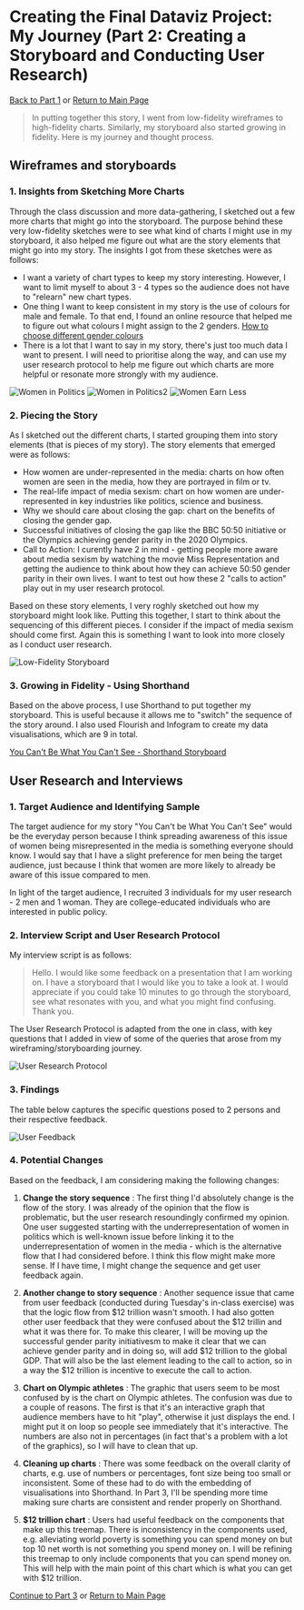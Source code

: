 # Creating the Final Dataviz Project: My Journey (Part 2: Creating a Storyboard and Conducting User Research)

[Back to Part 1](/FinalProject.md)  or [Return to Main Page](/README.md)

> In putting together this story, I went from low-fidelity wireframes to high-fidelity charts. Similarly, my storyboard also started growing in fidelity. Here is my journey and thought process.

## Wireframes and storyboards

### 1. Insights from Sketching More Charts

Through the class discussion and more data-gathering, I sketched out a few more charts that might go into the storyboard. The purpose behind these very low-fidelity sketches were to see what kind of charts I might use in my storyboard, it also helped me figure out what are the story elements that might go into my story. The insights I got from these sketches were as follows:

- I want a variety of chart types to keep my story interesting. However, I want to limit myself to about 3 - 4 types so the audience does not have to "relearn" new chart types. 
- One thing I want to keep consistent in my story is the use of colours for male and female. To that end, I found an online resource that helped me to figure out what colours I might assign to the 2 genders. [How to choose different gender colours](https://blog.datawrapper.de/gendercolor/)
- There is a lot that I want to say in my story, there's just too much data I want to present. I will need to prioritise along the way, and can use my user research protocol to help me figure out which charts are more helpful or resonate more strongly with my audience.

![Women in Politics](/women3.jpg)
![Women in Politics2](/women5.jpg)
![Women Earn Less](/women4.jpg)

### 2. Piecing the Story

As I sketched out the different charts, I started grouping them into story elements (that is pieces of my story). The story elements that emerged were as follows:

- How women are under-represented in the media: charts on how often women are seen in the media, how they are portrayed in film or tv. 
- The real-life impact of media sexism: chart on how women are under-represented in key industries like politics, science and business. 
- Why we should care about closing the gap: chart on the benefits of closing the gender gap. 
- Successful initiatives of closing the gap like the BBC 50:50 initiative or the Olympics achieving gender parity in the 2020 Olympics. 
- Call to Action: I curently have 2 in mind - getting people more aware about media sexism by watching the movie Miss Representation and getting the audience to think about how they can achieve 50:50 gender parity in their own lives. I want to test out how these 2 "calls to action" play out in my user research protocol. 

Based on these story elements, I very roghly sketched out how my storyboard might look like. Putting this together, I start to think about the sequencing of this different pieces. I consider if the impact of media sexism should come first. Again this is something I want to look into more closely as I conduct user research. 

![Low-Fidelity Storyboard](/women6.jpg)

### 3. Growing in Fidelity - Using Shorthand

Based on the above process, I use Shorthand to put together my storyboard. This is useful because it allows me to "switch" the sequence of the story around. I also used Flourish and Infogram to create my data visualisations, which are 9 in total. 

[You Can't Be What You Can't See - Shorthand Storyboard](https://preview.shorthand.com/s5k8uQtU68L9oD2s)

<script src="https://carnegiemellon.shorthandstories.com/you-cant-be-what-you-cant-see/embed.js"></script>

## User Research and Interviews

### 1. Target Audience and Identifying Sample

The target audience for my story "You Can't be What You Can't See" would be the everyday person because I think spreading awareness of this issue of women being misrepresented in the media is something everyone should know. I would say that I have a slight preference for men being the target audience, just because I think that women are more likely to already be aware of this issue compared to men. 

In light of the target audience, I recruited 3 individuals for my user research - 2 men and 1 woman. They are college-educated individuals who are interested in public policy. 

### 2. Interview Script and User Research Protocol

My interview script is as follows:

> Hello. I would like some feedback on a presentation that I am working on. I have a storyboard that I would like you to take a look at. I would appreciate if you could take 10 minutes to go through the storyboard, see what resonates with you, and what you might find confusing. Thank you. 

The User Research Protocol is adapted from the one in class, with key questions that I added in view of some of the queries that arose from my wireframing/storyboarding journey. 

![User Research Protocol](/women7.jpg)

### 3. Findings

The table below captures the specific questions posed to 2 persons and their respective feedback.

![User Feedback](/women8.jpg)

### 4. Potential Changes

Based on the feedback, I am considering making the following changes:

1. **Change the story sequence**  :  The first thing I'd absolutely change is the flow of the story. I was already of the opinion that the flow is problematic, but the user research resoundingly confirmed my opinion. One user suggested starting with the underrepresentation of women in politics which is well-known issue before linking it to the underrepresentation of women in the media - which is the alternative flow that I had considered before. I think this flow might make more sense. If I have time, I might change the sequence and get user feedback again. 

2. **Another change to story sequence**  : Another sequence issue that came from user feedback (conducted during Tuesday's in-class exercise) was that the logic flow from $12 trillion wasn't smooth. I had also gotten other user feedback that they were confused about the $12 trillin and what it was there for. To make this clearer, I will be moving up the successful gender parity initiativesm to make it clear that we can achieve gender parity and in doing so, will add $12 trillion to the global GDP. That will also be the last element leading to the call to action, so in a way the $12 trillion is incentive to execute the call to action. 

3. **Chart on Olympic athletes**  :  The graphic that users seem to be most confused by is the chart on Olympic athletes. The confusion was due to a couple of reasons. The first is that it's an interactive graph that audience members have to hit "play", otherwise it just displays the end. I might put it on loop so people see immediately that it's interactive. The numbers are also not in percentages (in fact that's a problem with a lot of the graphics), so I will have to clean that up. 

4.  **Cleaning up charts**  :  There was some feedback on the overall clarity of charts, e.g. use of numbers or percentages, font size being too small or inconsistent. Some of these had to do with the embedding of visualisations into Shorthand. In Part 3, I'll be spending more time making sure charts are consistent and render properly on Shorthand. 

5. **$12 trillion chart**  :  Users had useful feedback on the components that make up this treemap. There is inconsistency in the components used, e.g. alleviating world poverty is something you can spend money on but top 10 net worth is not something you spend money on. I will be refining this treemap to only include components that you can spend money on. This will help with the main point of this chart which is what you can get with $12 trillion. 


[Continue to Part 3](/FinalPart3.md)    or     [Return to Main Page](/README.md)




